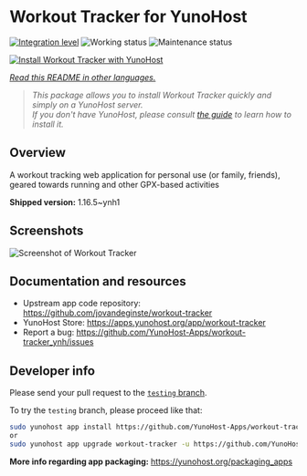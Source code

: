 <!--
N.B.: This README was automatically generated by <https://github.com/YunoHost/apps/tree/master/tools/readme_generator>
It shall NOT be edited by hand.
-->

# Workout Tracker for YunoHost

[![Integration level](https://dash.yunohost.org/integration/workout-tracker.svg)](https://ci-apps.yunohost.org/ci/apps/workout-tracker/) ![Working status](https://ci-apps.yunohost.org/ci/badges/workout-tracker.status.svg) ![Maintenance status](https://ci-apps.yunohost.org/ci/badges/workout-tracker.maintain.svg)

[![Install Workout Tracker with YunoHost](https://install-app.yunohost.org/install-with-yunohost.svg)](https://install-app.yunohost.org/?app=workout-tracker)

*[Read this README in other languages.](./ALL_README.md)*

> *This package allows you to install Workout Tracker quickly and simply on a YunoHost server.*  
> *If you don't have YunoHost, please consult [the guide](https://yunohost.org/install) to learn how to install it.*

## Overview

A workout tracking web application for personal use (or family, friends), geared towards running and other GPX-based activities

**Shipped version:** 1.16.5~ynh1

## Screenshots

![Screenshot of Workout Tracker](./doc/screenshots/screenshot.jpg)

## Documentation and resources

- Upstream app code repository: <https://github.com/jovandeginste/workout-tracker>
- YunoHost Store: <https://apps.yunohost.org/app/workout-tracker>
- Report a bug: <https://github.com/YunoHost-Apps/workout-tracker_ynh/issues>

## Developer info

Please send your pull request to the [`testing` branch](https://github.com/YunoHost-Apps/workout-tracker_ynh/tree/testing).

To try the `testing` branch, please proceed like that:

```bash
sudo yunohost app install https://github.com/YunoHost-Apps/workout-tracker_ynh/tree/testing --debug
or
sudo yunohost app upgrade workout-tracker -u https://github.com/YunoHost-Apps/workout-tracker_ynh/tree/testing --debug
```

**More info regarding app packaging:** <https://yunohost.org/packaging_apps>
